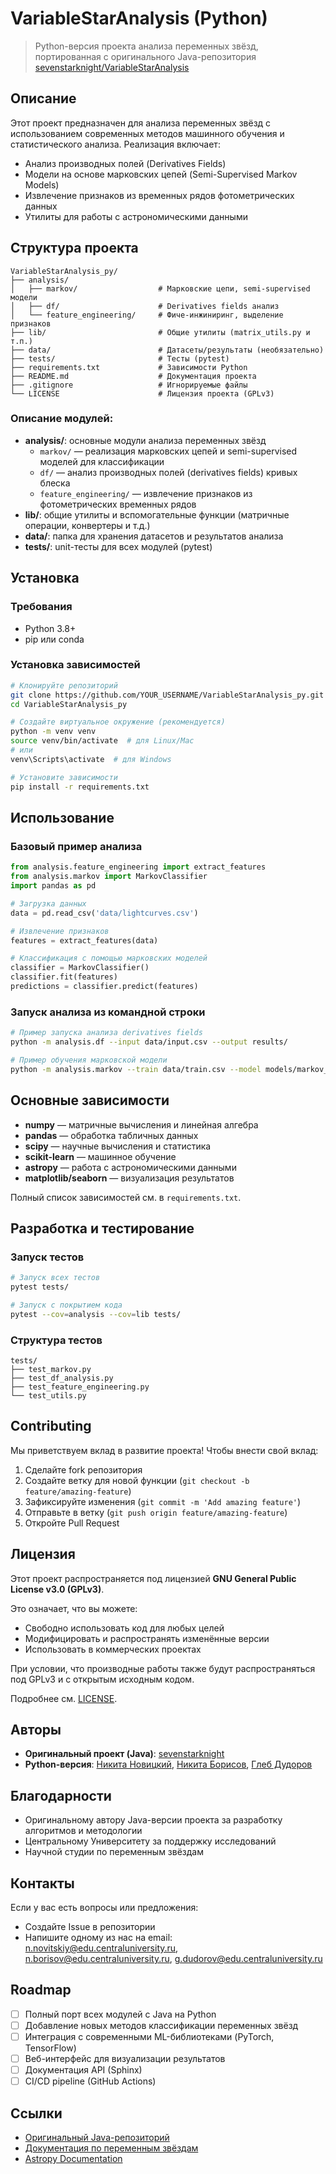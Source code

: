 # VariableStarAnalysis (Python)

> Python-версия проекта анализа переменных звёзд, портированная с оригинального Java-репозитория [sevenstarknight/VariableStarAnalysis](https://github.com/sevenstarknight/VariableStarAnalysis)

## Описание

Этот проект предназначен для анализа переменных звёзд с использованием современных методов машинного обучения и статистического анализа. Реализация включает:
- Анализ производных полей (Derivatives Fields)
- Модели на основе марковских цепей (Semi-Supervised Markov Models)
- Извлечение признаков из временных рядов фотометрических данных
- Утилиты для работы с астрономическими данными

## Структура проекта

```
VariableStarAnalysis_py/
├── analysis/
│   ├── markov/                  # Марковские цепи, semi-supervised модели
│   ├── df/                      # Derivatives fields анализ
│   └── feature_engineering/     # Фиче-инжиниринг, выделение признаков
├── lib/                         # Общие утилиты (matrix_utils.py и т.п.)
├── data/                        # Датасеты/результаты (необязательно)
├── tests/                       # Тесты (pytest)
├── requirements.txt             # Зависимости Python
├── README.md                    # Документация проекта
├── .gitignore                   # Игнорируемые файлы
└── LICENSE                      # Лицензия проекта (GPLv3)
```

### Описание модулей:
- **analysis/**: основные модули анализа переменных звёзд
  - `markov/` — реализация марковских цепей и semi-supervised моделей для классификации
  - `df/` — анализ производных полей (derivatives fields) кривых блеска
  - `feature_engineering/` — извлечение признаков из фотометрических временных рядов
- **lib/**: общие утилиты и вспомогательные функции (матричные операции, конвертеры и т.д.)
- **data/**: папка для хранения датасетов и результатов анализа
- **tests/**: unit-тесты для всех модулей (pytest)

## Установка

### Требования
- Python 3.8+
- pip или conda

### Установка зависимостей

```bash
# Клонируйте репозиторий
git clone https://github.com/YOUR_USERNAME/VariableStarAnalysis_py.git
cd VariableStarAnalysis_py

# Создайте виртуальное окружение (рекомендуется)
python -m venv venv
source venv/bin/activate  # для Linux/Mac
# или
venv\Scripts\activate  # для Windows

# Установите зависимости
pip install -r requirements.txt
```

## Использование

### Базовый пример анализа

```python
from analysis.feature_engineering import extract_features
from analysis.markov import MarkovClassifier
import pandas as pd

# Загрузка данных
data = pd.read_csv('data/lightcurves.csv')

# Извлечение признаков
features = extract_features(data)

# Классификация с помощью марковских моделей
classifier = MarkovClassifier()
classifier.fit(features)
predictions = classifier.predict(features)
```

### Запуск анализа из командной строки

```bash
# Пример запуска анализа derivatives fields
python -m analysis.df --input data/input.csv --output results/

# Пример обучения марковской модели
python -m analysis.markov --train data/train.csv --model models/markov_model.pkl
```

## Основные зависимости

- **numpy** — матричные вычисления и линейная алгебра
- **pandas** — обработка табличных данных
- **scipy** — научные вычисления и статистика
- **scikit-learn** — машинное обучение
- **astropy** — работа с астрономическими данными
- **matplotlib/seaborn** — визуализация результатов

Полный список зависимостей см. в `requirements.txt`.

## Разработка и тестирование

### Запуск тестов

```bash
# Запуск всех тестов
pytest tests/

# Запуск с покрытием кода
pytest --cov=analysis --cov=lib tests/
```

### Структура тестов

```
tests/
├── test_markov.py
├── test_df_analysis.py
├── test_feature_engineering.py
└── test_utils.py
```

## Contributing

Мы приветствуем вклад в развитие проекта! Чтобы внести свой вклад:

1. Сделайте fork репозитория
2. Создайте ветку для новой функции (`git checkout -b feature/amazing-feature`)
3. Зафиксируйте изменения (`git commit -m 'Add amazing feature'`)
4. Отправьте в ветку (`git push origin feature/amazing-feature`)
5. Откройте Pull Request

## Лицензия

Этот проект распространяется под лицензией **GNU General Public License v3.0 (GPLv3)**.

Это означает, что вы можете:
- Свободно использовать код для любых целей
- Модифицировать и распространять изменённые версии
- Использовать в коммерческих проектах

При условии, что производные работы также будут распространяться под GPLv3 и с открытым исходным кодом.

Подробнее см. [LICENSE](LICENSE).

## Авторы

- **Оригинальный проект (Java)**: [sevenstarknight](https://github.com/sevenstarknight/VariableStarAnalysis)
- **Python-версия**: [Никита Новицкий](https://github.com/xWooshieL), [Никита Борисов](https://github.com/nizier193), [Глеб Дудоров](https://github.com/Udnek)

## Благодарности

- Оригинальному автору Java-версии проекта за разработку алгоритмов и методологии
- Центральному Университету за поддержку исследований
- Научной студии по переменным звёздам

## Контакты

Если у вас есть вопросы или предложения:
- Создайте Issue в репозитории
- Напишите одному из нас на email: n.novitskiy@edu.centraluniversity.ru, n.borisov@edu.centraluniversity.ru, g.dudorov@edu.centraluniversity.ru

## Roadmap

- [ ] Полный порт всех модулей с Java на Python
- [ ] Добавление новых методов классификации переменных звёзд
- [ ] Интеграция с современными ML-библиотеками (PyTorch, TensorFlow)
- [ ] Веб-интерфейс для визуализации результатов
- [ ] Документация API (Sphinx)
- [ ] CI/CD pipeline (GitHub Actions)

## Ссылки

- [Оригинальный Java-репозиторий](https://github.com/sevenstarknight/VariableStarAnalysis)
- [Документация по переменным звёздам](https://www.aavso.org/vstar-overview)
- [Astropy Documentation](https://docs.astropy.org/)

